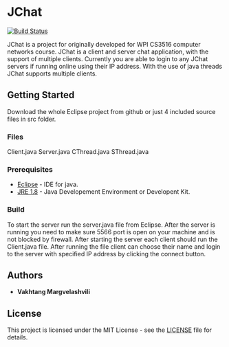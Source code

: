 # JChat

[![Build Status](https://travis-ci.org/GreedyAlchemist/JChat.svg?branch=master)](https://travis-ci.org/GreedyAlchemist/JChat)

JChat is a project for originally developed for WPI CS3516 computer networks course. JChat is a client and server chat application, with the support of multiple clients. Currently you are able to login to any JChat servers if running online using their IP address. With the use of java threads JChat supports multiple clients.

## Getting Started

Download the whole Eclipse project from github or just 4 included source files in src folder. 

### Files
Client.java
Server.java
CThread.java
SThread.java

### Prerequisites

* [Eclipse](https://www.eclipse.org/downloads/) - IDE for java.
* [JRE 1.8](http://www.oracle.com/technetwork/java/javase/downloads/jre8-downloads-2133155.html) - Java Developement Environment or Developent Kit.

### Build

To start the server run the server.java file from Eclipse. 
After the server is running you need to make sure 5566 port is open on your machine and is not blocked by firewall.
After starting the server each client should run the Client.java file. 
After running the file client can choose their name and login to the server with specified IP address by clicking the connect button.


## Authors

* **Vakhtang Margvelashvili** 

## License

This project is licensed under the MIT License - see the [LICENSE](LICENSE) file for details.